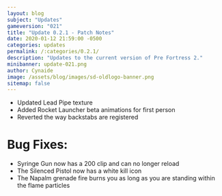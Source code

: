 ```yaml
---
layout: blog
subject: "Updates"
gameversion: "021"
title: "Update 0.2.1 - Patch Notes"
date: 2020-01-12 21:59:00 -0500
categories: updates
permalink: /:categories/0.2.1/
description: "Updates to the current version of Pre Fortress 2."
minibanner: update-021.png
author: Cynaide
image: /assets/blog/images/sd-oldlogo-banner.png
sitemap: false
---
```

- Updated Lead Pipe texture
- Added Rocket Launcher beta animations for first person 
- Reverted the way backstabs are registered

# Bug Fixes: 
- Syringe Gun now has a 200 clip and can no longer reload
- The Silenced Pistol now has a white kill icon
- The Napalm grenade fire burns you as long as you are standing within the flame particles 